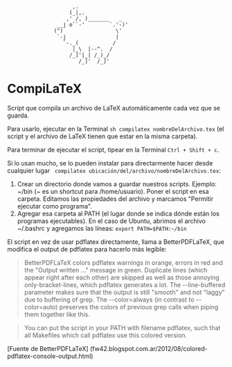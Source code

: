                                
                         ,.
                        (_|,.
                       ,' /, )_______   _
                    __j o``-'        `.'-)'
                   (")                 \' 
                    `-j                |
                      `-._(           /
                         |_\  |--^.  /
                        /_]'|_| /_)_/
                           /_]'  /_]'

                               

# CompiLaTeX
Script que compila un archivo de LaTeX automáticamente cada vez que se guarda.

Para usarlo, ejecutar en la Terminal `sh compilatex nombreDelArchivo.tex` (el script y el archivo de LaTeX tienen que estar en la misma carpeta).

Para terminar de ejecutar el script, tipear en la Terminal `Ctrl + Shift + c`.



Si lo usan mucho, se lo pueden instalar para directarmente hacer desde cualquier lugar ` compilatex ubicación/del/archivo/nombreDelArchivo.tex`:

 1. Crear un directorio donde vamos a guardar nuestros scripts. Ejemplo: ~/bin (~ es un shortcut para /home/usuario).
    Poner el script en esa carpeta. Editamos las propiedades del archivo y marcamos "Permitir ejecutar como programa".
 2. Agregar esa carpeta al PATH (el lugar donde se indica dónde están los programas ejecutables). En el caso de Ubuntu, abrimos el archivo ~/.bashrc y agregamos las líneas:
      `export PATH=$PATH:~/bin `



El script en vez de usar pdflatex directamente, llama a BetterPDFLaTeX, que modifica el output de pdflatex para hacerlo más legible:

> BetterPDFLaTeX colors pdflatex warnings in orange, errors in red and the "Output written ..." message in green.
> Duplicate lines (which appear right after each other) are skipped as well as those annoying only-bracket-lines, which pdflatex generates a lot.
> The --line-buffered parameter makes sure that the output is still "smooth" and not "laggy" due to buffering of grep.
> The --color=always (in contrast to --color=auto) preserves the colors of previous grep calls when piping them together like this.

> You can put the script in your PATH with filename pdflatex, such that all Makefiles which call pdflatex use this colored version.

[Fuente de BetterPDFLaTeX] (fw42.blogspot.com.ar/2012/08/colored-pdflatex-console-output.html)
